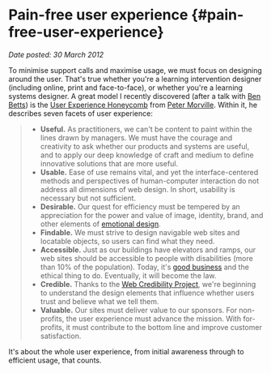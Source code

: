 # Pain-free user experience {#pain-free-user-experience}

_Date posted: 30 March 2012_

To minimise support calls and maximise usage, we must focus on designing around the user. That's true whether you're a learning intervention designer (including online, print and face-to-face), or whether you're a learning systems designer. A great model I recently discovered (after a talk with [Ben Betts](http://www.ht2.co.uk/ben/)) is the [User Experience Honeycomb](http://semanticstudios.com/publications/semantics/000029.php) from [Peter Morville](http://semanticstudios.com/about/). Within it, he describes seven facets of user experience:

> *   **Useful.** As practitioners, we can't be content to paint within the lines drawn by managers. We must have the courage and creativity to ask whether our products and systems are useful, and to apply our deep knowledge of craft and medium to define innovative solutions that are more useful.
> *   **Usable.** Ease of use remains vital, and yet the interface-centered methods and perspectives of human-computer interaction do not address all dimensions of web design. In short, usability is necessary but not sufficient.
> *   **Desirable.** Our quest for efficiency must be tempered by an appreciation for the power and value of image, identity, brand, and other elements of [emotional design](http://www.amazon.com/exec/obidos/tg/detail/-/0465051359/).
> *   **Findable.** We must strive to design navigable web sites and locatable objects, so users can find what they need.
> *   **Accessible.** Just as our buildings have elevators and ramps, our web sites should be accessible to people with disabilities (more than 10% of the population). Today, it's [good business](http://www.webstandards.org/learn/reference/web_standards_for_business.html) and the ethical thing to do. Eventually, it will become the law.
> *   **Credible.** Thanks to the [Web Credibility Project](http://credibility.stanford.edu/), we're beginning to understand the design elements that influence whether users trust and believe what we tell them.
> *   **Valuable.** Our sites must deliver value to our sponsors. For non-profits, the user experience must advance the mission. With for-profits, it must contribute to the bottom line and improve customer satisfaction.

It's about the whole user experience, from initial awareness through to efficient usage, that counts.